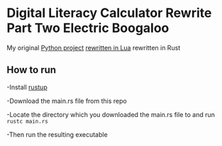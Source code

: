 # Digital Literacy Calculator Rewrite Part Two Electric Boogaloo
My original [Python project](https://github.com/JustASpeedrunner/DigitalLiteracyCalculator) [rewritten in Lua](https://github.com/JustASpeedrunner/DigitalLiteracyCalculatorRewrite) rewritten in Rust


## How to run
-Install [rustup](https://rustup.rs/)

-Download the main.rs file from this repo

-Locate the directory which you downloaded the main.rs file to and run `rustc main.rs`

-Then run the resulting executable
